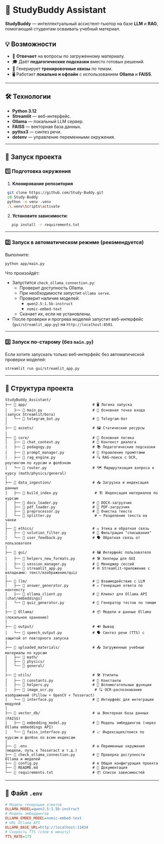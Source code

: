 # 📘 StudyBuddy Assistant

**StudyBuddy** — интеллектуальный ассистент-тьютор на базе **LLM** и **RAG**, помогающий студентам осваивать учебный материал.

## 💡 Возможности
- 📖 **Отвечает** на вопросы по загруженному материалу.
- 🎓 Даёт **педагогические подсказки** вместо готовых решений.
- 📝 Генерирует **тренировочные квизы** по темам.
- 🖥 Работает **локально и офлайн** с использованием **Ollama** и **FAISS**.

---

## 🛠 Технологии
- **Python 3.12**
- **Streamlit** — веб-интерфейс.
- **Ollama** — локальный LLM сервер.
- **FAISS** — векторная база данных.
- **pyttsx3** — синтез речи.
- **dotenv** — управление переменными окружения.

---

## 🚀 Запуск проекта

### 1️⃣ Подготовка окружения
1. **Клонирование репозитория**
 ```bash
  git clone https://github.com/Study-Buddy.git
  cd Study-Buddy
  python -m venv .venv
  .\.venv\Scripts\activate
```
   
2. **Установите зависимости:**
```bash
   pip install -r requirements.txt
```
---

### 2️⃣ Запуск в автоматическом режиме (рекомендуется)
Выполните:
```bash
python app/main.py
```
Что произойдёт:
- Запустится `check_ollama_connection.py`:
  - Проверит доступность Ollama.
  - При необходимости запустит `ollama serve`.
  - Проверит наличие моделей:
    - `qwen2.5:1.5b-instruct`
    - `nomic-embed-text`
  - Скачает их, если не установлены.
- После проверки и прогрева моделей запустит веб-интерфейс (`gui/streamlit_app.py`) на `http://localhost:8501`.

---

### 3️⃣ Запуск по-старому (без `main.py`)
Если хотите запускать только веб-интерфейс без автоматической проверки моделей:
```bash
streamlit run gui/streamlit_app.py
```

---

## 📂 Структура проекта
```text
StudyBuddy_Assistant/
├── 📁 app/                              # 🖥 Логика запуска
│   ├── 📄 main.py                       # 🚀 Основная точка входа (запуск Streamlit/бота)
│   └── 📄 telegram_bot.py               # 🤖 Telegram-бот
│
├── 📁 assets/                           # 🖼 Статические ресурсы
│
├── 📁 core/                             # 🧠 Основная логика
│   ├── 📄 chat_context.py               # 💬 Контекст диалога
│   ├── 📄 pedagogy.py                   # 📚 Педагогические подсказки
│   ├── 📄 prompt_manager.py             # 📝 Управление промптами
│   ├── 📄 rag_engine.py                 # 🔍 RAG-поиск с OCR, роутингом по курсам и фолбэком
│   └── 📄 router.py                     # 🗺 Маршрутизация вопроса к курсу (math/physics/general)
│
├── 📁 data_ingestion/                   # 📥 Загрузка и индексация данных
│   ├── 📄 build_index.py                 # 🏗 Индексация материалов по курсам
│   ├── 📄 docx_loader.py                # 📄 DOCX-загрузчик
│   ├── 📄 pdf_loader.py                 # 📑 PDF-загрузчик
│   ├── 📄 preprocessor.py               # 🧹 Очистка текста
│   └── 📄 splitter.py                    # ✂ Разделение текста на чанки
│
├── 📁 ethics/                           # ⚖ Этика и обратная связь
│   ├── 📄 solution_filter.py            # 🚫 Фильтрация "списывания"
│   └── 📄 user_feedback.py              # 🗣 Обратная связь от пользователя
│
├── 📁 gui/                              # 🖼 Интерфейс пользователя
│   ├── 📄 helpers_new_formats.py        # 🛠 Хелперы для GUI
│   ├── 📄 session_manager.py            # 📂 Менеджер сессий
│   └── 📄 streamlit_app.py              # 🌐 Streamlit-приложение с вкладками: текст/изображение/quiz
│
├── 📁 llm/                              # 🤖 Взаимодействие с LLM
│   ├── 📄 answer_generator.py           # ✏ Генерация ответа по контексту
│   ├── 📄 ollama_client.py              # 🔌 Клиент для Ollama API (chat/embeddings)
│   └── 📄 quiz_generator.py             # 📝 Генератор тестов по темам
│
├── 📁 Ollama/                           # 📦 Модели и данные Ollama (локальное хранение)
│
├── 📁 output/                           # 🔊 Вывод
│   └── 📄 speech_output.py              # 🗣 Синтез речи (TTS) с защитой от повторного запуска
│
├── 📁 uploaded_materials/               # 📤 Загруженные учебные материалы по курсам
│   ├── 📁 math/
│   ├── 📁 physics/
│   └── 📁 general/
│
├── 📁 utils/                            # 🛠 Утилиты
│   ├── 📄 constants.py                  # 📌 Константы
│   ├── 📄 helpers.py                    # 🔧 Вспомогательные функции
│   ├── 📄 image_ocr.py                   # 🔍 OCR-распознавание изображений (Pillow + OpenCV + Tesseract)
│   └── 📄 interface.py                  # 🔄 Интерфейс для интеграции модулей
│
├── 📁 vector_db/                        # 📊 Векторная база данных (FAISS)
│   ├── 📄 embedding_model.py            # 🧩 Модель эмбеддингов (через Ollama embeddings API)
│   └── 📄 faiss_interface.py            # 📈 Индексация/поиск по курсам и фолбэк по всем индексам
│
├── 📄 .env                              # ⚙ Переменные окружения (модели, путь к Tesseract и т.д.)
├── 📄 check_ollama_connection.py        # 🧪 Проверка доступности Ollama и моделей
├── 📄 config.py                         # ⚙ Общая конфигурация проекта
├── 📄 README.md                         # 📖 Документация
└── 📄 requirements.txt                  # 📦 Список зависимостей

```

---

## 📄 Файл `.env`
```ini
# Модель генерации ответов
OLLAMA_MODEL=qwen2.5:1.5b-instruct
# Модель эмбеддингов
OLLAMA_EMBED_MODEL=nomic-embed-text
# URL Ollama API
OLLAMA_BASE_URL=http://localhost:11434
# Скорость TTS (слов в минуту)
TTS_RATE=175
```
